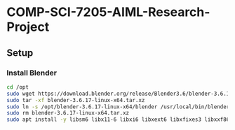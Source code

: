 # COMP-SCI-7205-AIML-Research-Project

## Setup

### Install Blender

```bash
cd /opt
sudo wget https://download.blender.org/release/Blender3.6/blender-3.6.17-linux-x64.tar.xz
sudo tar -xf blender-3.6.17-linux-x64.tar.xz
sudo ln -s /opt/blender-3.6.17-linux-x64/blender /usr/local/bin/blender
sudo rm blender-3.6.17-linux-x64.tar.xz
sudo apt install -y libsm6 libx11-6 libxi6 libxext6 libxfixes3 libxxf86vm1 libxrender1 libxrandr2 libxinerama1 libxcursor1
```
